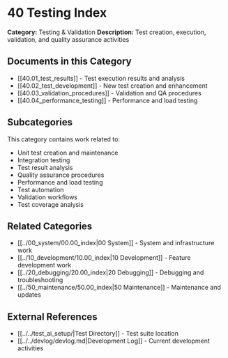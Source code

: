# 40 Testing Index

**Category:** Testing & Validation
**Description:** Test creation, execution, validation, and quality assurance activities

## Documents in this Category
- [[40.01_test_results]] - Test execution results and analysis
- [[40.02_test_development]] - New test creation and enhancement
- [[40.03_validation_procedures]] - Validation and QA procedures
- [[40.04_performance_testing]] - Performance and load testing

## Subcategories
This category contains work related to:
- Unit test creation and maintenance
- Integration testing
- Test result analysis
- Quality assurance procedures
- Performance and load testing
- Test automation
- Validation workflows
- Test coverage analysis

## Related Categories
- [[../00_system/00.00_index|00 System]] - System and infrastructure work
- [[../10_development/10.00_index|10 Development]] - Feature development work
- [[../20_debugging/20.00_index|20 Debugging]] - Debugging and troubleshooting
- [[../50_maintenance/50.00_index|50 Maintenance]] - Maintenance and updates

## External References
- [[../../test_ai_setup/|Test Directory]] - Test suite location
- [[../../devlog/devlog.md|Development Log]] - Current development activities